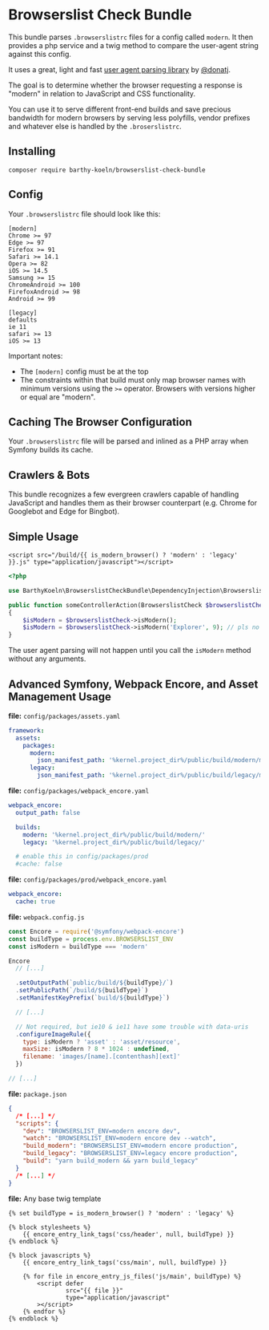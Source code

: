 # Browserslist Check Bundle

This bundle parses `.browserslistrc` files for a config called `modern`.
It then provides a php service and a twig method to compare the
user-agent string against this config.

It uses a great, light and fast [user agent parsing library](https://github.com/donatj/PhpUserAgent)
by [@donatj](https://github.com/donatj).

The goal is to determine whether the browser requesting a response is
"modern" in relation to JavaScript and CSS functionality.

You can use it to serve different front-end builds and save precious
bandwidth for modern browsers by serving less polyfills, vendor prefixes
and whatever else is handled by the `.broserslistrc`.

## Installing

```shell script
composer require barthy-koeln/browserslist-check-bundle
```

## Config

Your `.browserslistrc` file should look like this:

```
[modern]
Chrome >= 97
Edge >= 97
Firefox >= 91
Safari >= 14.1
Opera >= 82
iOS >= 14.5
Samsung >= 15
ChromeAndroid >= 100
FirefoxAndroid >= 98
Android >= 99

[legacy]
defaults
ie 11
safari >= 13
iOS >= 13
```

Important notes:

* The `[modern]` config must be at the top
* The constraints within that build must only map browser names with
  minimum versions using the `>=` operator. Browsers with versions higher
  or equal are "modern".

## Caching The Browser Configuration

Your `.browserslistrc` file will be parsed and inlined as a PHP array when Symfony builds its cache.

## Crawlers & Bots

This bundle recognizes a few evergreen crawlers capable of handling JavaScript and handles them as their browser
counterpart (e.g. Chrome for Googlebot and Edge for Bingbot).

## Simple Usage

```twig
<script src="/build/{{ is_modern_browser() ? 'modern' : 'legacy' }}.js" type="application/javascript"></script>
```

```php
<?php

use BarthyKoeln\BrowserslistCheckBundle\DependencyInjection\BrowserslistCheck;

public function someControllerAction(BrowserslistCheck $browserslistCheck)
{
    $isModern = $browserslistCheck->isModern();
    $isModern = $browserslistCheck->isModern('Explorer', 9); // pls no
}
```

The user agent parsing will not happen until you call the `isModern`
method without any arguments.

## Advanced Symfony, Webpack Encore, and Asset Management Usage

**file:** `config/packages/assets.yaml`

```yaml
framework:
  assets:
    packages:
      modern:
        json_manifest_path: '%kernel.project_dir%/public/build/modern/manifest.json'
      legacy:
        json_manifest_path: '%kernel.project_dir%/public/build/legacy/manifest.json'
```

**file:** `config/packages/webpack_encore.yaml`

```yaml
webpack_encore:
  output_path: false

  builds:
    modern: '%kernel.project_dir%/public/build/modern/'
    legacy: '%kernel.project_dir%/public/build/legacy/'

  # enable this in config/packages/prod
  #cache: false
```

**file:** `config/packages/prod/webpack_encore.yaml`

```yaml
webpack_encore:
  cache: true
```

**file:** `webpack.config.js`

```javascript
const Encore = require('@symfony/webpack-encore')
const buildType = process.env.BROWSERSLIST_ENV
const isModern = buildType === 'modern'

Encore
  // [...]

  .setOutputPath(`public/build/${buildType}/`)
  .setPublicPath(`/build/${buildType}`)
  .setManifestKeyPrefix(`build/${buildType}`)

  // [...]

  // Not required, but ie10 & ie11 have some trouble with data-uris
  .configureImageRule({
    type: isModern ? 'asset' : 'asset/resource',
    maxSize: isModern ? 8 * 1024 : undefined,
    filename: 'images/[name].[contenthash][ext]'
  })

// [...]
```

**file:** `package.json`

```json
{
  /* [...] */
  "scripts": {
    "dev": "BROWSERSLIST_ENV=modern encore dev",
    "watch": "BROWSERSLIST_ENV=modern encore dev --watch",
    "build_modern": "BROWSERSLIST_ENV=modern encore production",
    "build_legacy": "BROWSERSLIST_ENV=legacy encore production",
    "build": "yarn build_modern && yarn build_legacy"
  }
  /* [...] */
}
```

**file:** Any base twig template

```twig
{% set buildType = is_modern_browser() ? 'modern' : 'legacy' %}

{% block stylesheets %}
    {{ encore_entry_link_tags('css/header', null, buildType) }}
{% endblock %}

{% block javascripts %}
    {{ encore_entry_link_tags('css/main', null, buildType) }}
    
    {% for file in encore_entry_js_files('js/main', buildType) %}
        <script defer
                src="{{ file }}"
                type="application/javascript"
        ></script>
    {% endfor %}
{% endblock %}
```

